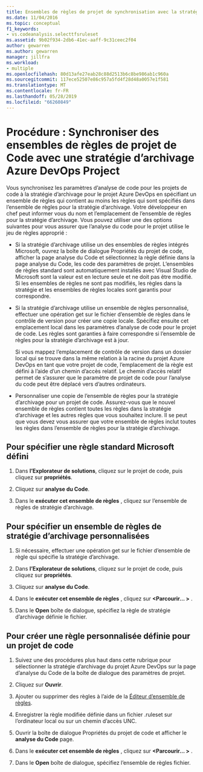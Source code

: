 ```yaml
---
title: Ensembles de règles de projet de synchronisation avec la stratégie d’archivage
ms.date: 11/04/2016
ms.topic: conceptual
f1_keywords:
- vs.codeanalysis.selecttfsruleset
ms.assetid: 9b02f934-2db6-41ec-aaff-9c31ceec2f04
author: gewarren
ms.author: gewarren
manager: jillfra
ms.workload:
- multiple
ms.openlocfilehash: 80d13afe27eab28c88d2513b6c8be986ab1c960a
ms.sourcegitcommit: 117ece52507e86c957a5fd4f28d48a0057e1f581
ms.translationtype: MT
ms.contentlocale: fr-FR
ms.lasthandoff: 05/28/2019
ms.locfileid: "66260849"
---
```

# <a name="how-to-synchronize-code-project-rule-sets-with-an-azure-devops-project-check-in-policy"></a>Procédure : Synchroniser des ensembles de règles de projet de Code avec une stratégie d’archivage Azure DevOps Project

Vous synchronisez les paramètres d’analyse de code pour les projets de code à la stratégie d’archivage pour le projet Azure DevOps en spécifiant un ensemble de règles qui contient au moins les règles qui sont spécifiés dans l’ensemble de règles pour la stratégie d’archivage. Votre développeur en chef peut informer vous du nom et l’emplacement de l’ensemble de règles pour la stratégie d’archivage. Vous pouvez utiliser une des options suivantes pour vous assurer que l’analyse du code pour le projet utilise le jeu de règles approprié :

- Si la stratégie d’archivage utilise un des ensembles de règles intégrés Microsoft, ouvrez la boîte de dialogue Propriétés du projet de code, afficher la page analyse du Code et sélectionnez la règle définie dans la page analyse du Code, les code des paramètres de projet. L’ensembles de règles standard sont automatiquement installés avec Visual Studio de Microsoft sont la valeur est en lecture seule et ne doit pas être modifié. Si les ensembles de règles ne sont pas modifiés, les règles dans la stratégie et les ensembles de règles locales sont garantis pour correspondre.

- Si la stratégie d’archivage utilise un ensemble de règles personnalisé, effectuer une opération get sur le fichier d’ensemble de règles dans le contrôle de version pour créer une copie locale. Spécifiez ensuite cet emplacement local dans les paramètres d’analyse de code pour le projet de code. Les règles sont garanties à faire correspondre si l’ensemble de règles pour la stratégie d’archivage est à jour.

     Si vous mappez l’emplacement de contrôle de version dans un dossier local qui se trouve dans la même relation à la racine du projet Azure DevOps en tant que votre projet de code, l’emplacement de la règle est défini à l’aide d’un chemin d’accès relatif. Le chemin d’accès relatif permet de s’assurer que le paramètre de projet de code pour l’analyse du code peut être déplacé vers d’autres ordinateurs.

- Personnaliser une copie de l’ensemble de règles pour la stratégie d’archivage pour un projet de code. Assurez-vous que le nouvel ensemble de règles contient toutes les règles dans la stratégie d’archivage et les autres règles que vous souhaitez inclure. Il se peut que vous devez vous assurer que votre ensemble de règles inclut toutes les règles dans l’ensemble de règles pour la stratégie d’archivage.

## <a name="to-specify-a-microsoft-standard-rule-set"></a>Pour spécifier une règle standard Microsoft défini

1. Dans **l’Explorateur de solutions**, cliquez sur le projet de code, puis cliquez sur **propriétés**.

2. Cliquez sur **analyse du Code**.

3. Dans le **exécuter cet ensemble de règles** , cliquez sur l’ensemble de règles de stratégie d’archivage.

## <a name="to-specify-a-custom-check-in-policy-rule-set"></a>Pour spécifier un ensemble de règles de stratégie d’archivage personnalisées

1. Si nécessaire, effectuer une opération get sur le fichier d’ensemble de règle qui spécifie la stratégie d’archivage.

2. Dans **l’Explorateur de solutions**, cliquez sur le projet de code, puis cliquez sur **propriétés**.

3. Cliquez sur **analyse du Code**.

4. Dans le **exécuter cet ensemble de règles** , cliquez sur  **\<Parcourir... >** .

5. Dans le **Open** boîte de dialogue, spécifiez la règle de stratégie d’archivage définie le fichier.

## <a name="to-create-a-custom-rule-set-for-a-code-project"></a>Pour créer une règle personnalisée définie pour un projet de code

1. Suivez une des procédures plus haut dans cette rubrique pour sélectionner la stratégie d’archivage du projet Azure DevOps sur la page d’analyse du Code de la boîte de dialogue des paramètres de projet.

2. Cliquez sur **Ouvrir**.

3. Ajouter ou supprimer des règles à l’aide de la [Éditeur d’ensemble de règles](../code-quality/working-in-the-code-analysis-rule-set-editor.md).

4. Enregistrer la règle modifiée définie dans un fichier .ruleset sur l’ordinateur local ou sur un chemin d’accès UNC.

5. Ouvrir la boîte de dialogue Propriétés du projet de code et afficher le **analyse du Code** page.

6. Dans le **exécuter cet ensemble de règles** , cliquez sur  **\<Parcourir... >** .

7. Dans le **Open** boîte de dialogue, spécifiez l’ensemble de règles fichier.
